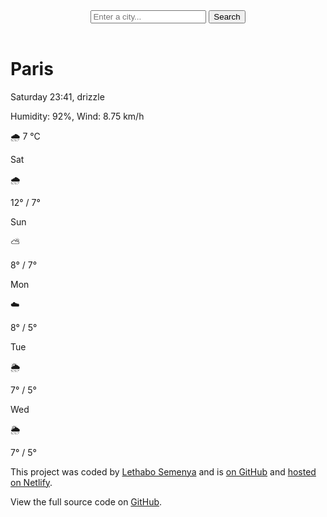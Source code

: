 <!DOCTYPE html>
<html lang="en">
  <head>
    <meta charset="UTF-8" />
    <meta name="viewport" content="width=device-width, initial-scale=1.0" />
    <link
      href="https://fonts.googleapis.com/css2?family=Roboto:wght@400;700&display=swap"
      rel="stylesheet"
    />
    <link rel="stylesheet" href="style.css" />
    <title>My Weather Application</title>
  </head>
  <body>
    <div class="weather-app">
      <header>
        <form id="search-form">
          <input
            type="search"
            placeholder="Enter a city..."
            required
            id="search-input"
          />
          <button type="submit">Search</button>
        </form>
      </header>
      <main>
        <div class="current-weather">
          <h1 id="current-city">Paris</h1>
          <p id="current-time">Saturday 23:41, drizzle</p>
          <p id="current-details">
            Humidity: <span id="humidity">92%</span>, Wind:
            <span id="wind-speed">8.75 km/h</span>
          </p>
          <div class="current-temperature">
            <span id="current-icon">🌧️</span>
            <span id="current-temp">7</span>
            <span class="unit">°C</span>
          </div>
        </div>
        <div class="forecast" id="forecast">
          <div class="forecast-day">
            <p>Sat</p>
            <span>🌧️</span>
            <p>12° / 7°</p>
          </div>
          <div class="forecast-day">
            <p>Sun</p>
            <span>⛅</span>
            <p>8° / 7°</p>
          </div>
          <div class="forecast-day">
            <p>Mon</p>
            <span>☁️</span>
            <p>8° / 5°</p>
          </div>
          <div class="forecast-day">
            <p>Tue</p>
            <span>🌦️</span>
            <p>7° / 5°</p>
          </div>
          <div class="forecast-day">
            <p>Wed</p>
            <span>🌦️</span>
            <p>7° / 5°</p>
          </div>
        </div>
      </main>
      <footer>
        <p>
          This project was coded by
          <a href="https://github.com/Leethabo27" target="_blank">Lethabo Semenya</a>
          and is
          <a href="https://leethabo27.github.io/weather-app/" target="_blank">on GitHub</a>
          and
          <a href="https://regal-basbousa-4d2b8a.netlify.app/" target="_blank">hosted on Netlify</a>.
        </p>
        <p>
          View the full source code on 
          <a href="https://leethabo27.github.io/weather-app/" target="_blank">GitHub</a>.
        </p>
      </footer>
    </div>
    <script src="index.js"></script>
  </body>
</html>


